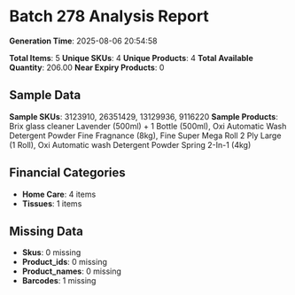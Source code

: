# Batch 278 Analysis Report

**Generation Time**: 2025-08-06 20:54:58

**Total Items**: 5
**Unique SKUs**: 4
**Unique Products**: 4
**Total Available Quantity**: 206.00
**Near Expiry Products**: 0

## Sample Data
**Sample SKUs**: 3123910, 26351429, 13129936, 9116220
**Sample Products**: Brix glass cleaner Lavender (500ml) + 1 Bottle (500ml), Oxi Automatic Wash Detergent Powder Fine Fragnance (8kg), Fine Super Mega Roll 2 Ply Large (1 Roll), Oxi Automatic wash Detergent Powder Spring 2-In-1 (4kg)

## Financial Categories
- **Home Care**: 4 items
- **Tissues**: 1 items

## Missing Data
- **Skus**: 0 missing
- **Product_ids**: 0 missing
- **Product_names**: 0 missing
- **Barcodes**: 1 missing
